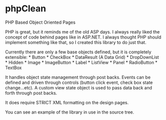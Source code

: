 phpClean
========

PHP Based Object Oriented Pages

PHP is great, but it reminds me of the old ASP days.  I always really liked the
concept of code behind pages like in ASP.NET.  I always thought PHP should 
implement something like that, so I created this library to do just that.

Currently there are only a few base objects defined, but it is completely extensible:
	* Button
	* CheckBox
	* DataResult (A Data Grid)
	* DropDownList
	* Hidden
	* Image
	* ImageButton
	* Label
	* ListView
	* Panel
	* RadioButton
	* TextBox

It handles object state management through post backs.  Events can be defined and
driven through controls (button click event, check box state change...etc).  A
custom view state object is used to pass data back and forth through post backs.

It does require STRICT XML formatting on the design pages.

You can see an example of the library in use in the source tree.